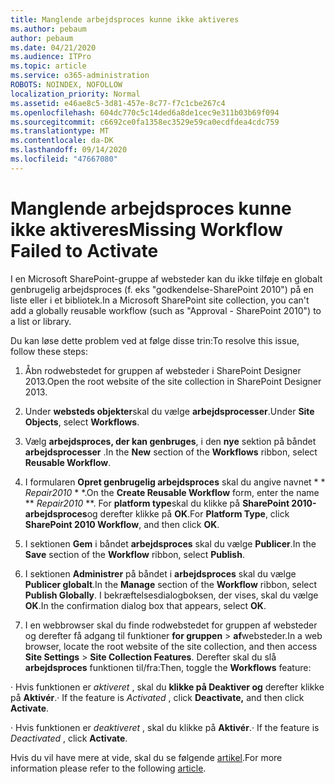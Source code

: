 ```yaml
---
title: Manglende arbejdsproces kunne ikke aktiveres
ms.author: pebaum
author: pebaum
ms.date: 04/21/2020
ms.audience: ITPro
ms.topic: article
ms.service: o365-administration
ROBOTS: NOINDEX, NOFOLLOW
localization_priority: Normal
ms.assetid: e46ae8c5-3d81-457e-8c77-f7c1cbe267c4
ms.openlocfilehash: 604dc770c5c14ded6a8de1cec9e311b03b69f094
ms.sourcegitcommit: c6692ce0fa1358ec3529e59ca0ecdfdea4cdc759
ms.translationtype: MT
ms.contentlocale: da-DK
ms.lasthandoff: 09/14/2020
ms.locfileid: "47667080"
---
```

# <a name="missing-workflow-failed-to-activate"></a><span data-ttu-id="5d345-102">Manglende arbejdsproces kunne ikke aktiveres</span><span class="sxs-lookup"><span data-stu-id="5d345-102">Missing Workflow Failed to Activate</span></span>

<span data-ttu-id="5d345-103">I en Microsoft SharePoint-gruppe af websteder kan du ikke tilføje en globalt genbrugelig arbejdsproces (f. eks "godkendelse-SharePoint 2010") på en liste eller i et bibliotek.</span><span class="sxs-lookup"><span data-stu-id="5d345-103">In a Microsoft SharePoint site collection, you can't add a globally reusable workflow (such as "Approval - SharePoint 2010") to a list or library.</span></span>
  
<span data-ttu-id="5d345-104">Du kan løse dette problem ved at følge disse trin:</span><span class="sxs-lookup"><span data-stu-id="5d345-104">To resolve this issue, follow these steps:</span></span> 
  
1. <span data-ttu-id="5d345-105">Åbn rodwebstedet for gruppen af websteder i SharePoint Designer 2013.</span><span class="sxs-lookup"><span data-stu-id="5d345-105">Open the root website of the site collection in SharePoint Designer 2013.</span></span>
  
2. <span data-ttu-id="5d345-106">Under **websteds objekter**skal du vælge **arbejdsprocesser**.</span><span class="sxs-lookup"><span data-stu-id="5d345-106">Under **Site Objects**, select **Workflows**.</span></span> 
  
3. <span data-ttu-id="5d345-107">Vælg **arbejdsproces, der kan genbruges**, i den **nye** sektion på båndet **arbejdsprocesser** .</span><span class="sxs-lookup"><span data-stu-id="5d345-107">In the **New** section of the **Workflows** ribbon, select **Reusable Workflow**.</span></span> 
  
4. <span data-ttu-id="5d345-108">I formularen **Opret genbrugelig arbejdsproces** skal du angive navnet \* \* *Repair2010* \* \*.</span><span class="sxs-lookup"><span data-stu-id="5d345-108">On the **Create Reusable Workflow** form, enter the name \*\* *Repair2010* \*\*.</span></span> <span data-ttu-id="5d345-109">For **platform type**skal du klikke på **SharePoint 2010-arbejdsproces**og derefter klikke på **OK**.</span><span class="sxs-lookup"><span data-stu-id="5d345-109">For **Platform Type**, click **SharePoint 2010 Workflow**, and then click **OK**.</span></span> 
  
1. <span data-ttu-id="5d345-110">I sektionen **Gem** i båndet **arbejdsproces** skal du vælge **Publicer**.</span><span class="sxs-lookup"><span data-stu-id="5d345-110">In the **Save** section of the **Workflow** ribbon, select **Publish**.</span></span> 
  
2. <span data-ttu-id="5d345-111">I sektionen **Administrer** på båndet i **arbejdsproces** skal du vælge **Publicer globalt**.</span><span class="sxs-lookup"><span data-stu-id="5d345-111">In the **Manage** section of the **Workflow** ribbon, select **Publish Globally**.</span></span> <span data-ttu-id="5d345-112">I bekræftelsesdialogboksen, der vises, skal du vælge **OK**.</span><span class="sxs-lookup"><span data-stu-id="5d345-112">In the confirmation dialog box that appears, select **OK**.</span></span> 
  
3. <span data-ttu-id="5d345-113">I en webbrowser skal du finde rodwebstedet for gruppen af websteder og derefter få adgang til funktioner **for gruppen** \> **af**websteder.</span><span class="sxs-lookup"><span data-stu-id="5d345-113">In a web browser, locate the root website of the site collection, and then access **Site Settings** \> **Site Collection Features**.</span></span> <span data-ttu-id="5d345-114">Derefter skal du slå **arbejdsproces** funktionen til/fra:</span><span class="sxs-lookup"><span data-stu-id="5d345-114">Then, toggle the **Workflows** feature:</span></span> 
  
<span data-ttu-id="5d345-115">· Hvis funktionen er  *aktiveret*  , skal du **klikke på Deaktiver og** derefter klikke på **Aktivér**.</span><span class="sxs-lookup"><span data-stu-id="5d345-115">· If the feature is  *Activated*  , click **Deactivate,** and then click **Activate**.</span></span> 
  
<span data-ttu-id="5d345-116">· Hvis funktionen er  *deaktiveret*  , skal du klikke på **Aktivér**.</span><span class="sxs-lookup"><span data-stu-id="5d345-116">· If the feature is  *Deactivated*  , click **Activate**.</span></span> 
  
<span data-ttu-id="5d345-117">Hvis du vil have mere at vide, skal du se følgende [artikel](https://go.microsoft.com/fwlink/?linkid=2047770&amp;clcid=0x409).</span><span class="sxs-lookup"><span data-stu-id="5d345-117">For more information please refer to the following [article](https://go.microsoft.com/fwlink/?linkid=2047770&amp;clcid=0x409).</span></span>
  


